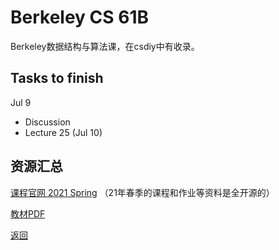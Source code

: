 # Berkeley CS 61B

Berkeley数据结构与算法课，在csdiy中有收录。

## Tasks to finish
Jul 9
* Discussion
* Lecture 25 (Jul 10)

## 资源汇总

[课程官网 2021 Spring](https://sp21.datastructur.es)
（21年春季的课程和作业等资料是全开源的）

[教材PDF](https://calvinxiaocao.github.io/online_courses/cs61b/hug61b.pdf)

[返回](/online_course)